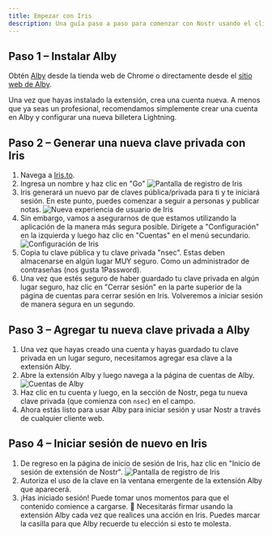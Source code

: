 ```yaml
---
title: Empezar con Iris
description: Una guía paso a paso para comenzar con Nostr usando el cliente web Iris.
---
```


## Paso 1 – Instalar Alby

Obtén [Alby](https://chrome.google.com/webstore/detail/alby-bitcoin-lightning-wa/iokeahhehimjnekafflcihljlcjccdbe) desde la tienda web de Chrome o directamente desde el [sitio web de Alby](https://getalby.com/).

Una vez que hayas instalado la extensión, crea una cuenta nueva. A menos que ya seas un profesional, recomendamos simplemente crear una cuenta en Alby y configurar una nueva billetera Lightning.

## Paso 2 – Generar una nueva clave privada con Iris

1. Navega a [Iris.to](https://iris.to).
1. Ingresa un nombre y haz clic en "Go" ![Pantalla de registro de Iris](/images/iris-signup.webp)
1. Iris generará un nuevo par de claves pública/privada para ti y te iniciará sesión. En este punto, puedes comenzar a seguir a personas y publicar notas. ![Nueva experiencia de usuario de Iris](/images/iris-nux.webp)
1. Sin embargo, vamos a asegurarnos de que estamos utilizando la aplicación de la manera más segura posible. Dirígete a "Configuración" en la izquierda y luego haz clic en "Cuentas" en el menú secundario. ![Configuración de Iris](/images/iris-accounts-settings.webp)
1. Copia tu clave pública y tu clave privada "nsec". Estas deben almacenarse en algún lugar MUY seguro. Como un administrador de contraseñas (nos gusta 1Password).
1. Una vez que estés seguro de haber guardado tu clave privada en algún lugar seguro, haz clic en "Cerrar sesión" en la parte superior de la página de cuentas para cerrar sesión en Iris. Volveremos a iniciar sesión de manera segura en un segundo.

## Paso 3 – Agregar tu nueva clave privada a Alby

1. Una vez que hayas creado una cuenta y hayas guardado tu clave privada en un lugar seguro, necesitamos agregar esa clave a la extensión Alby.
1. Abre la extensión Alby y luego navega a la página de cuentas de Alby. ![Cuentas de Alby](/images/alby-accounts.webp)
1. Haz clic en tu cuenta y luego, en la sección de Nostr, pega tu nueva clave privada (que comienza con `nsec`) en el campo.
1. Ahora estás listo para usar Alby para iniciar sesión y usar Nostr a través de cualquier cliente web.

## Paso 4 – Iniciar sesión de nuevo en Iris

1. De regreso en la página de inicio de sesión de Iris, haz clic en "Inicio de sesión de extensión de Nostr". ![Pantalla de registro de Iris](/images/iris-signup.webp)
1. Autoriza el uso de la clave en la ventana emergente de la extensión Alby que aparecerá.
1. ¡Has iniciado sesión! Puede tomar unos momentos para que el contenido comience a cargarse. 🤙 Necesitarás firmar usando la extensión Alby cada vez que realices una acción en Iris. Puedes marcar la casilla para que Alby recuerde tu elección si esto te molesta.
